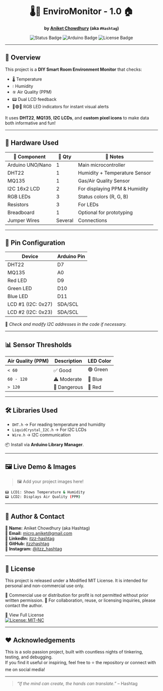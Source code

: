 <div align="center">

# 🌡️💨 EnviroMonitor - 1.0 🏠  
**by [Aniket Chowdhury](mailto:micro.aniket@gmail.com) (aka `#Hashtag`)**

<img src="https://img.shields.io/badge/Status-Working-brightgreen?style=for-the-badge&logo=arduino" alt="Status Badge" />
<img src="https://img.shields.io/badge/Built%20with-Arduino-blue?style=for-the-badge&logo=arduino" alt="Arduino Badge" />
<img src="https://img.shields.io/badge/License-Personal--Use-orange?style=for-the-badge" alt="License Badge" />

</div>

---

## 🧠 Overview

This project is a **DIY Smart Room Environment Monitor** that checks:

- 🌡️ Temperature
- 💧 Humidity
- ☣️ Air Quality (PPM)
- 📟 Dual LCD feedback
- 🔴🟢🔵 RGB LED indicators for instant visual alerts

It uses **DHT22**, **MQ135**, **I2C LCDs**, and **custom pixel icons** to make data both informative and fun!

---

## 🔋 Hardware Used

| 🧩 Component       | 🔢 Qty | 📘 Notes                            |
|-------------------|--------|-------------------------------------|
| Arduino UNO/Nano  | 1      | Main microcontroller                |
| DHT22             | 1      | Humidity + Temperature Sensor       |
| MQ135             | 1      | Gas/Air Quality Sensor              |
| I2C 16x2 LCD      | 2      | For displaying PPM & Humidity       |
| RGB LEDs          | 3      | Status colors (R, G, B)             |
| Resistors         | 3      | For LEDs                            |
| Breadboard        | 1      | Optional for prototyping            |
| Jumper Wires      | Several| Connections                         |

---

## 🔌 Pin Configuration

| Device   | Arduino Pin |
|----------|-------------|
| DHT22    | D7          |
| MQ135    | A0          |
| Red LED  | D9          |
| Green LED| D10         |
| Blue LED | D11         |
| LCD #1 (I2C: 0x27) | SDA/SCL |
| LCD #2 (I2C: 0x23) | SDA/SCL |

📝 _Check and modify I2C addresses in the code if necessary._

---

## 📊 Sensor Thresholds

| Air Quality (PPM) | Description     | LED Color |
|-------------------|-----------------|-----------|
| `< 60`            | ✅ Good          | 🟢 Green  |
| `60 - 120`        | ⚠️ Moderate      | 🔵 Blue   |
| `> 120`           | 🚨 Dangerous     | 🔴 Red    |

---

## 🛠️ Libraries Used

- `DHT.h` → For reading temperature and humidity
- `LiquidCrystal_I2C.h` → For I2C LCDs
- `Wire.h` → I2C communication

📦 Install via **Arduino Library Manager**.

---

## 🖼️ Live Demo & Images

> 🖼️ Add your project images here!

```bash
📟 LCD1: Shows Temperature & Humidity
📟 LCD2: Displays Air Quality (PPM)

```

---

## 👤 Author & Contact

👨 **Name:** Aniket Chowdhury (aka Hashtag)  
📧 **Email:** [micro.aniket@gmail.com](mailto:micro.aniket@gmail.com)  
💼 **LinkedIn:** [itzz-hashtag](https://www.linkedin.com/in/itzz-hashtag/)  
🐙 **GitHub:** [itzzhashtag](https://github.com/itzzhashtag)  
📸 **Instagram:** [@itzz_hashtag](https://instagram.com/itzz_hashtag)

---

## 📜 License

This project is released under a Modified MIT License.
It is intended for personal and non-commercial use only.

🚫 Commercial use or distribution for profit is not permitted without prior written permission.
🤝 For collaboration, reuse, or licensing inquiries, please contact the author.

📄 View Full License <br>
[![License: MIT–NC](https://img.shields.io/badge/license-MIT--NC-blue.svg)](./LICENSE)

---

## ❤️ Acknowledgements

This is a solo passion project, built with countless nights of tinkering, testing, and debugging.  
If you find it useful or inspiring, feel free to ⭐ the repository or connect with me on social media!

---

> _“If the mind can create, the hands can translate.”_ – Hashtag
